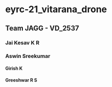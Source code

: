 # eyrc-21_vitarana_drone

## Team JAGG - VD_2537
### Jai Kesav K R
### Aswin Sreekumar
#### Girish K
#### Greeshwar R S
